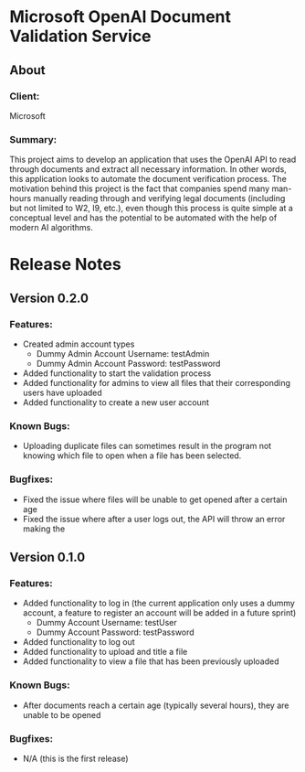 # Microsoft OpenAI Document Validation Service

## About

### Client: 

Microsoft

### Summary:

This project aims to develop an application that uses the OpenAI API to read through documents and extract all necessary information. In other words, this application looks to automate the document verification process. The motivation behind this project is the fact that companies spend many man-hours manually reading through and verifying legal documents (including but not limited to W2, I9, etc.), even though this process is quite simple at a conceptual level and has the potential to be automated with the help of modern AI algorithms.   

# Release Notes
## Version 0.2.0
### Features:
 - Created admin account types
    - Dummy Admin Account Username: testAdmin
    - Dummy Admin Account Password: testPassword
 - Added functionality to start the validation process
 - Added functionality for admins to view all files that their corresponding users have uploaded
 - Added functionality to create a new user account

### Known Bugs:
 - Uploading duplicate files can sometimes result in the program not knowing which file to open when a file has been selected.

### Bugfixes:
 - Fixed the issue where files will be unable to get opened after a certain age
 - Fixed the issue where after a user logs out, the API will throw an error making the 

## Version 0.1.0
### Features:
 - Added functionality to log in (the current application only uses a dummy account, a feature to register an account will be added in a future sprint)
    - Dummy Account Username: testUser
    - Dummy Account Password: testPassword
 - Added functionality to log out
 - Added functionality to upload and title a file
 - Added functionality to view a file that has been previously uploaded

### Known Bugs:
 - After documents reach a certain age (typically several hours), they are unable to be opened

### Bugfixes:
 - N/A (this is the first release)
